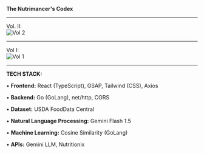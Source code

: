 **The Nutrimancer's Codex**

________________________________________________________________________________________________________________


Vol. II:<br>
![Vol  2](https://github.com/user-attachments/assets/cd4d6987-9426-4d01-93ee-99a04c56575e)

________________________________________________________________________________________________________________

Vol I:<br>
![Vol  1](https://github.com/user-attachments/assets/be2d85e9-206e-4325-ae93-be648e3bca6c)



________________________________________________________________________________________________________________


**TECH STACK:**

• **Frontend:** React (TypeScript), GSAP, Tailwind (CSS), Axios

• **Backend:** Go (GoLang), net/http, CORS

• **Dataset:** USDA FoodData Central

• **Natural Language Processing:** Gemini Flash 1.5

• **Machine Learning:** Cosine Similarity (GoLang)

• **APIs:** Gemini LLM, Nutritionix


